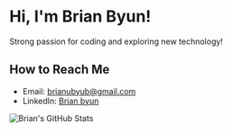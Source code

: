 <!-- Your Name -->
# Hi, I'm Brian Byun!

<!-- Introduction -->
Strong passion for coding and exploring new technology!

## How to Reach Me
- Email: [brianubyub@gmail.com](mailto:brianubyun@gmail.com)
- LinkedIn: [Brian byun](https://www.linkedin.com/in/brianubyun/)

<!-- GitHub Stats -->
![Brian's GitHub Stats](https://github-readme-stats.vercel.app/api?username=brianubyun&show_icons=true&theme=radical)
